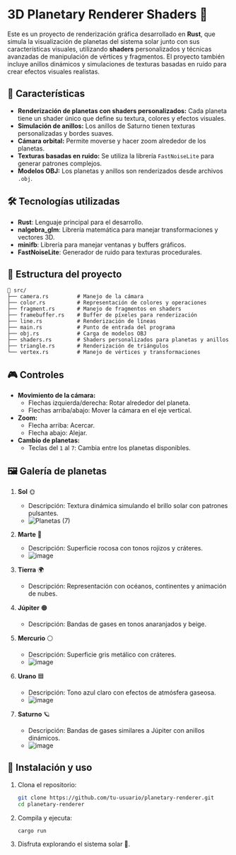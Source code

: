 # 3D Planetary Renderer Shaders 🌌

Este es un proyecto de renderización gráfica desarrollado en **Rust**, que simula la visualización de planetas del sistema solar junto con sus características visuales, utilizando **shaders** personalizados y técnicas avanzadas de manipulación de vértices y fragmentos. El proyecto también incluye anillos dinámicos y simulaciones de texturas basadas en ruido para crear efectos visuales realistas.

## 🚀 Características

- **Renderización de planetas con shaders personalizados:** Cada planeta tiene un shader único que define su textura, colores y efectos visuales.
- **Simulación de anillos:** Los anillos de Saturno tienen texturas personalizadas y bordes suaves.
- **Cámara orbital:** Permite moverse y hacer zoom alrededor de los planetas.
- **Texturas basadas en ruido:** Se utiliza la librería `FastNoiseLite` para generar patrones complejos.
- **Modelos OBJ:** Los planetas y anillos son renderizados desde archivos `.obj`.

## 🛠️ Tecnologías utilizadas

- **Rust**: Lenguaje principal para el desarrollo.
- **nalgebra_glm**: Librería matemática para manejar transformaciones y vectores 3D.
- **minifb**: Librería para manejar ventanas y buffers gráficos.
- **FastNoiseLite**: Generador de ruido para texturas procedurales.

## 📂 Estructura del proyecto

```
📁 src/
├── camera.rs         # Manejo de la cámara
├── color.rs          # Representación de colores y operaciones
├── fragment.rs       # Manejo de fragmentos en shaders
├── framebuffer.rs    # Buffer de píxeles para renderización
├── line.rs           # Renderización de líneas
├── main.rs           # Punto de entrada del programa
├── obj.rs            # Carga de modelos OBJ
├── shaders.rs        # Shaders personalizados para planetas y anillos
├── triangle.rs       # Renderización de triángulos
└── vertex.rs         # Manejo de vértices y transformaciones
```

## 🎮 Controles

- **Movimiento de la cámara:**
  - Flechas izquierda/derecha: Rotar alrededor del planeta.
  - Flechas arriba/abajo: Mover la cámara en el eje vertical.
- **Zoom:**
  - Flecha arriba: Acercar.
  - Flecha abajo: Alejar.
- **Cambio de planetas:**
  - Teclas del `1` al `7`: Cambia entre los planetas disponibles.

## 🖼️ Galería de planetas

1. **Sol** 🌞
   - Descripción: Textura dinámica simulando el brillo solar con patrones pulsantes.
   - ![Planetas (7)](https://github.com/user-attachments/assets/057846fc-d3ab-403d-812c-4fe5a2199e3b)


2. **Marte** 🔴
   - Descripción: Superficie rocosa con tonos rojizos y cráteres.
   - ![image](https://github.com/user-attachments/assets/e2f2cb67-dbda-4aeb-86ea-c78693bfa897)

3. **Tierra** 🌍
   - Descripción: Representación con océanos, continentes y animación de nubes.

4. **Júpiter** 🟠
   - Descripción: Bandas de gases en tonos anaranjados y beige.

5. **Mercurio** ⚪
   - Descripción: Superficie gris metálico con cráteres.
   - ![image](https://github.com/user-attachments/assets/2505133a-2d50-4d0e-9e68-0c823fcb5aea)


6. **Urano** 🟦
   - Descripción: Tono azul claro con efectos de atmósfera gaseosa.
   - ![image](https://github.com/user-attachments/assets/be69fc5e-7b49-463e-8f45-ac026f098d32)


7. **Saturno** 🪐
   - Descripción: Bandas de gases similares a Júpiter con anillos dinámicos.
   - ![image](https://github.com/user-attachments/assets/580d43e6-3ace-4161-987c-10f46ba9982b)



## 🔧 Instalación y uso

1. Clona el repositorio:
   ```bash
   git clone https://github.com/tu-usuario/planetary-renderer.git
   cd planetary-renderer
   ```

2. Compila y ejecuta:
   ```bash
   cargo run
   ```

3. Disfruta explorando el sistema solar 🌌.


